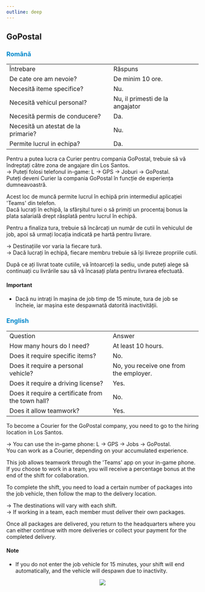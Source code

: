 ```yaml
---
outline: deep
---
```

<html lang="ro">
    <head>
        <link rel="stylesheet" href="styles.css">
    </head>
</html>

## GoPostal

### <span style="color: #0088CC">Română</span>

<table>
    <tr>
        <td>Întrebare</td>
        <td>Răspuns</td>
    </tr>
    <tr>
        <td>De cate ore am nevoie?</td>
        <td>De minim 10 ore.</td>
    </tr>
    <tr>
        <td>Necesită iteme specifice?</td>
        <td>Nu.</td>
    </tr>
    <tr>
        <td>Necesită vehicul personal?</td>
        <td>Nu, il primesti de la angajator</td>
    </tr>
    <tr>
        <td>Necesită permis de conducere?</td>
        <td>Da.</td>
    </tr>
    <tr>
        <td>Necesită un atestat de la primarie?</td>
        <td>Nu.</td>
    </tr>
    <tr>
        <td>Permite lucrul in echipa?</td>
        <td>Da.</td>
    </tr>
</table>

Pentru a putea lucra ca <span class="button-p">Curier</span> pentru compania GoPostal, trebuie să vă îndreptați către zona de angajare din Los Santos.
<br>-> Puteți folosi telefonul in-game:<span class="button-p"> L -> GPS -> Joburi -> GoPostal</span>.
<br>Puteți deveni <span class="button-p">Curier</span> la compania <span class="button-p">GoPostal</span> în funcție de experiența dumneavoastră.

Acest loc de muncă permite lucrul în echipă prin intermediul aplicației <span class="button-p">'Teams'</span> din telefon.
<br>Dacă lucrați în echipă, la sfârșitul turei o să primiți un procentaj <span class="button-p">bonus</span> la plata salarială drept răsplată pentru lucrul în echipă.

Pentru a finaliza tura, trebuie să încărcați un număr de cutii în vehiculul de job, apoi să urmați locația indicată pe hartă pentru livrare.

-> Destinațiile vor varia la fiecare tură.
<br>-> Dacă lucrați în echipă, fiecare membru trebuie să își livreze propriile cutii.

După ce ați livrat toate cutiile, vă întoarceți la sediu, unde puteți alege să continuați cu livrările sau să vă încasați plata pentru livrarea efectuată.

#### <span class="button-p"><b>Important</b></span>

- Dacă nu intrați în mașina de job timp de <span class="button-r">15 minute</span>, tura de job se încheie, iar mașina este despawnată datorită inactivității.

### <span style="color: #0088CC">English</span>
<table>
    <tr>
        <td>Question</td>
        <td>Answer</td>
    </tr>
    <tr>
        <td>How many hours do I need?</td>
        <td>At least 10 hours.</td>
    </tr>
    <tr>
        <td>Does it require specific items?</td>
        <td>No.</td>
    </tr>
    <tr>
        <td>Does it require a personal vehicle?</td>
        <td>No, you receive one from the employer.</td>
    </tr>
    <tr>
        <td>Does it require a driving license?</td>
        <td>Yes.</td>
    </tr>
    <tr>
        <td>Does it require a certificate from the town hall?</td>
        <td>No.</td>
    </tr>
    <tr>
        <td>Does it allow teamwork?</td>
        <td>Yes.</td>
    </tr>
</table>


To become a <span class="button-p">Courier</span> for the <span class="button-p">GoPostal</span> company, you need to go to the hiring location in Los Santos.

-> You can use the in-game phone: <span class="button-p">L -> GPS -> Jobs -> GoPostal</span>.
<br>You can work as a Courier, depending on your accumulated experience.

This job allows teamwork through the '<span class="button-p">Teams</span>' app on your in-game phone.
If you choose to work in a team, you will receive a percentage <span class="button-p">bonus</span> at the end of the shift for collaboration.

To complete the shift, you need to load a certain number of packages into the job vehicle, then follow the map to the delivery location.

-> The destinations will vary with each shift.
<br>-> If working in a team, each member must deliver their own packages.

Once all packages are delivered, you return to the headquarters where you can either continue with more deliveries or collect your payment for the completed delivery.

#### <span class="button-p">Note</span>

- If you do not enter the job vehicle for <span class="button-r">15 minutes</span>, your shift will end automatically, and the vehicle will despawn due to inactivity.

<p align="center"><img src="https://v.b-zone.ro/images/wiki/gopostal.png"/></p>